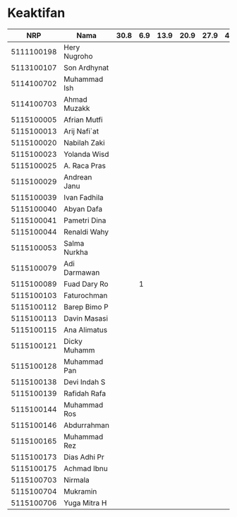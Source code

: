# Keaktifan

|  NRP     |  Nama      |30.8|6.9|13.9|20.9|27.9|4.10|11.10|18.10|25.10|1.11|8.11|15.11|22.11|29.11|6.12|13.12| 
|-|-|-|-|-|-|-|-|-|-|-|-|-|-|-|-|-|-| 
|5111100198|Hery Nugroho| | | | | | | | | | | | | | | | | 
|5113100107|Son Ardhynat| | | | | | | | | | | | | | | | | 
|5114100702|Muhammad Ish| | | | | | | | | | | | | | | | | 
|5114100703|Ahmad Muzakk| | | | | | | | | | | | | | | | | 
|5115100005|Afrian Mutfi| | | | | | | | | | | | | | | | | 
|5115100013|Arij Nafi`at| | | | | | | | | | | | | | | | | 
|5115100020|Nabilah Zaki| | | | | | | | | | | | | | | | | 
|5115100023|Yolanda Wisd| | | | | | | | | | | | | | | | | 
|5115100025|A. Raca Pras| | | | | | | | | | | | | | | | | 
|5115100029|Andrean Janu| | | | | | | | | | | | | | | | | 
|5115100039|Ivan Fadhila| | | | | | | | | | | | | | | | | 
|5115100040|Abyan Dafa  | | | | | | | | | | | | | | | | | 
|5115100041|Pametri Dina| | | | | | | | | | | | | | | | | 
|5115100044|Renaldi Wahy| | | | | | | | | | | | | | | | | 
|5115100053|Salma Nurkha| | | | | | | | | | | | | | | | | 
|5115100079|Adi Darmawan| | | | | | | | | | | | | | | | | 
|5115100089|Fuad Dary Ro| |1| | | | | | | | | | | | | | | 
|5115100103|Faturochman | | | | | | | | | | | | | | | | | 
|5115100112|Barep Bimo P| | | | | | | | | | | | | | | | | 
|5115100113|Davin Masasi| | | | | | | | | | | | | | | | | 
|5115100115|Ana Alimatus| | | | | | | | | | | | | | | | | 
|5115100121|Dicky Muhamm| | | | | | | | | | | | | | | | | 
|5115100128|Muhammad Pan| | | | | | | | | | | | | | | | | 
|5115100138|Devi Indah S| | | | | | | | | | | | | | | | | 
|5115100139|Rafidah Rafa| | | | | | | | | | | | | | | | | 
|5115100144|Muhammad Ros| | | | | | | | | | | | | | | | | 
|5115100146|Abdurrahman | | | | | | | | | | | | | | | | | 
|5115100165|Muhammad Rez| | | | | | | | | | | | | | | | | 
|5115100173|Dias Adhi Pr| | | | | | | | | | | | | | | | | 
|5115100175|Achmad Ibnu | | | | | | | | | | | | | | | | | 
|5115100703|Nirmala     | | | | | | | | | | | | | | | | | 
|5115100704|Mukramin    | | | | | | | | | | | | | | | | | 
|5115100706|Yuga Mitra H| | | | | | | | | | | | | | | | | 
